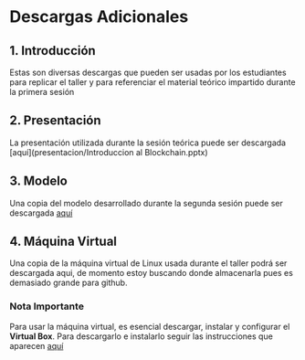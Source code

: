 # Descargas Adicionales
## 1. Introducción
Estas son diversas descargas que pueden ser usadas por los estudiantes para replicar el taller y para referenciar el material teórico impartido durante la primera sesión

## 2. Presentación
La presentación utilizada durante la sesión teórica puede ser descargada [aquí](presentacion/Introduccion al Blockchain.pptx)

## 3. Modelo
Una copia del modelo desarrollado durante la segunda sesión puede ser descargada [aquí](modelo/modelo.bna)

## 4. Máquina Virtual
Una copia de la máquina virtual de Linux usada durante el taller podrá ser descargada aqui, de momento estoy buscando donde almacenarla pues es demasiado grande para github.

### Nota Importante
Para usar la máquina virtual, es esencial descargar, instalar y configurar el __Virtual Box__. Para descargarlo e instalarlo seguir las instrucciones que aparecen [aquí](https://www.virtualbox.org/wiki/Downloads)